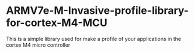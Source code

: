 # ARMV7e-M-Invasive-profile-library-for-cortex-M4-MCU
This is a simple library used for make a profile of your applications in the cortex M4 micro controller 

